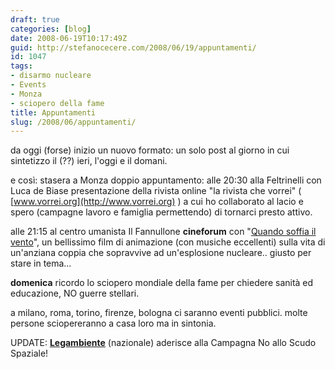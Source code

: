 ```yaml
---
draft: true
categories: [blog]
date: 2008-06-19T10:17:49Z
guid: http://stefanocecere.com/2008/06/19/appuntamenti/
id: 1047
tags:
- disarmo nucleare
- Events
- Monza
- sciopero della fame
title: Appuntamenti
slug: /2008/06/appuntamenti/
---
```


da oggi (forse) inizio un nuovo formato: un solo post al giorno in cui sintetizzo il (??) ieri, l'oggi e il domani.

e così: stasera a Monza doppio appuntamento: alle 20:30 alla Feltrinelli con Luca de Biase presentazione della rivista online "la rivista che vorrei" ( [www.vorrei.org](http://www.vorrei.org) ) a cui ho collaborato al lacio e spero (campagne lavoro e famiglia permettendo) di tornarci presto attivo.

alle 21:15 al centro umanista Il Fannullone **cineforum** con "[Quando soffia il vento](http://www.ilfannullone.it)", un bellissimo film di animazione (con musiche eccellenti) sulla vita di un'anziana coppia che sopravvive ad un'esplosione nucleare.. giusto per stare in tema…

**domenica** ricordo lo sciopero mondiale della fame per chiedere sanità ed educazione, NO guerre stellari.
  
a milano, roma, torino, firenze, bologna ci saranno eventi pubblici. molte persone sciopereranno a casa loro ma in sintonia.

UPDATE: **<a href="http://www.legambiente.eu" target="_blank">Legambiente</a>** (nazionale) aderisce alla Campagna No allo Scudo Spaziale!
